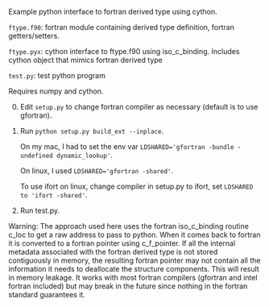 Example python interface to fortran derived type using cython.

`ftype.f90`: fortran module containing derived type definition, fortran getters/setters.

`ftype.pyx`: cython interface to ftype.f90 using iso_c_binding. Includes cython object that mimics fortran derived type

`test.py`:  test python program

Requires numpy and cython.

0) Edit `setup.py` to change fortran compiler as necessary (default is to use gfortran).

1) Run `python setup.py build_ext --inplace`.

   On my mac, I had to set the env var `LDSHARED='gfortran -bundle -undefined dynamic_lookup'`.

   On linux, I used `LDSHARED='gfortran -shared'`.

   To use ifort on linux, change compiler in setup.py to ifort, set `LDSHARED to 'ifort -shared'`.

2) Run test.py.

Warning: The approach used here uses the fortran iso_c_binding routine c_loc to get a raw address to pass to python. 
When it comes back to fortran it is converted to a fortran pointer using c_f_pointer.  If all the internal metadata 
associated with the fortran derived type is not stored contiguously in memory, the resulting fortran pointer may not 
contain all the information it needs to deallocate the structure components. This will result in memory leakage.  It works 
with most fortran compilers (gfortran and intel fortran included) but may break in the future since nothing in
the fortran standard guarantees it.

